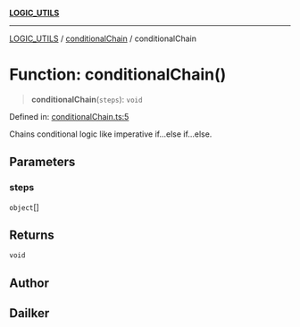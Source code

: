 [**LOGIC_UTILS**](../../README.md)

***

[LOGIC_UTILS](../../README.md) / [conditionalChain](../README.md) / conditionalChain

# Function: conditionalChain()

> **conditionalChain**(`steps`): `void`

Defined in: [conditionalChain.ts:5](https://github.com/dailker/everyutil-js/blob/b3e269da55b7d96c15eb37e98c5c4f6b94f05f6f/src/logic/conditionalChain.ts#L5)

Chains conditional logic like imperative if...else if...else.

## Parameters

### steps

`object`[]

## Returns

`void`

## Author

## Dailker

